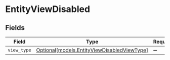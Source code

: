 # EntityViewDisabled


## Fields

| Field                                                                                  | Type                                                                                   | Required                                                                               | Description                                                                            |
| -------------------------------------------------------------------------------------- | -------------------------------------------------------------------------------------- | -------------------------------------------------------------------------------------- | -------------------------------------------------------------------------------------- |
| `view_type`                                                                            | [Optional[models.EntityViewDisabledViewType]](../models/entityviewdisabledviewtype.md) | :heavy_minus_sign:                                                                     | N/A                                                                                    |